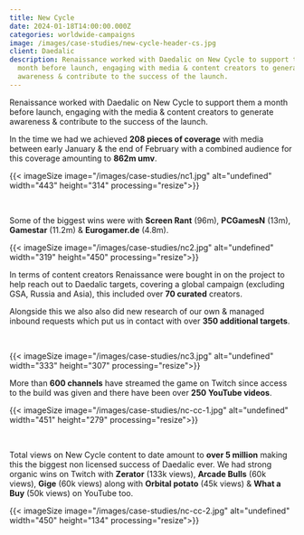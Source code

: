 ```yaml
---
title: New Cycle
date: 2024-01-18T14:00:00.000Z
categories: worldwide-campaigns
image: /images/case-studies/new-cycle-header-cs.jpg
client: Daedalic
description: Renaissance worked with Daedalic on New Cycle to support them a
  month before launch, engaging with media & content creators to generate
  awareness & contribute to the success of the launch.
---
```

Renaissance worked with Daedalic on New Cycle to support them a month before launch, engaging with the media & content creators to generate awareness & contribute to the success of the launch.

In the time we had we achieved **208 pieces of coverage** with media between early January & the end of February with a combined audience for this coverage amounting to **862m umv**. ​





{{< imageSize image="/images/case-studies/nc1.jpg"  alt="undefined" width="443" height="314" processing="resize">}}

​



Some of the biggest wins were with **Screen Rant** (96m), **PCGamesN** (13m), **Gamestar** (11.2m) & **Eurogamer.de** (4.8m). 





{{< imageSize image="/images/case-studies/nc2.jpg"  alt="undefined" width="319" height="450" processing="resize">}}





In terms of content creators Renaissance were bought in on the project to help reach out to Daedalic targets, covering a global campaign (excluding GSA, Russia and Asia), this included over **70 curated** creators.​

Alongside this we also also did new research of our own & managed inbound requests which put us in contact with over **350 additional targets**.​

​



{{< imageSize image="/images/case-studies/nc3.jpg"  alt="undefined" width="333" height="307" processing="resize">}}





More than **600 channels** have streamed the game on Twitch since access to the build was given and there have been over **250 YouTube videos**. ​





{{< imageSize image="/images/case-studies/nc-cc-1.jpg"  alt="undefined" width="451" height="279" processing="resize">}}

​



Total views on New Cycle content to date amount to **over 5 million** making this the biggest non licensed success of Daedalic ever.​ We had strong organic wins on Twitch with **Zerator** (133k views), **Arcade Bulls** (60k views), **Gige** (60k views) along with **Orbital potato** (45k views) & **What a Buy** (50k views) on YouTube too.





{{< imageSize image="/images/case-studies/nc-cc-2.jpg"  alt="undefined" width="450" height="134" processing="resize">}}
